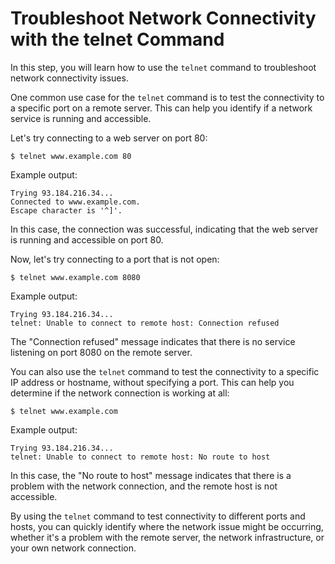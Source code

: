 # Troubleshoot Network Connectivity with the telnet Command

In this step, you will learn how to use the `telnet` command to troubleshoot network connectivity issues.

One common use case for the `telnet` command is to test the connectivity to a specific port on a remote server. This can help you identify if a network service is running and accessible.

Let's try connecting to a web server on port 80:

```
$ telnet www.example.com 80
```

Example output:

```
Trying 93.184.216.34...
Connected to www.example.com.
Escape character is '^]'.
```

In this case, the connection was successful, indicating that the web server is running and accessible on port 80.

Now, let's try connecting to a port that is not open:

```
$ telnet www.example.com 8080
```

Example output:

```
Trying 93.184.216.34...
telnet: Unable to connect to remote host: Connection refused
```

The "Connection refused" message indicates that there is no service listening on port 8080 on the remote server.

You can also use the `telnet` command to test the connectivity to a specific IP address or hostname, without specifying a port. This can help you determine if the network connection is working at all:

```
$ telnet www.example.com
```

Example output:

```
Trying 93.184.216.34...
telnet: Unable to connect to remote host: No route to host
```

In this case, the "No route to host" message indicates that there is a problem with the network connection, and the remote host is not accessible.

By using the `telnet` command to test connectivity to different ports and hosts, you can quickly identify where the network issue might be occurring, whether it's a problem with the remote server, the network infrastructure, or your own network connection.
